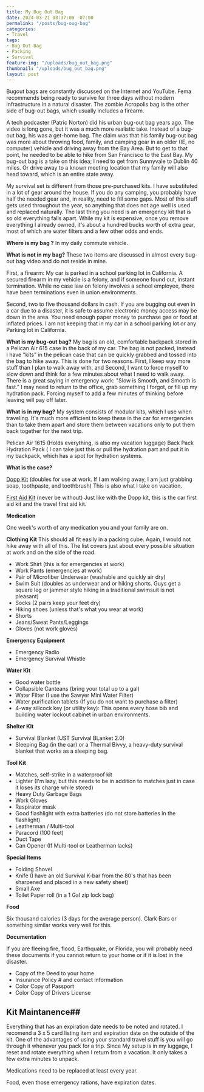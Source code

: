 ```yaml
---
title: My Bug Out Bag
date: 2024-03-21 08:37:00 -07:00
permalink: "/posts/bug-oug-bag"
categories:
- Travel
tags:
- Bug Out Bag
- Packing
- Survival
feature-img: "/uploads/bug_out_bag.png"
thumbnail: "/uploads/bug_out_bag.png"
layout: post
---
```


   Bugout bags are constantly discussed on the Internet and YouTube. Fema recommends being ready to survive for three days without modern infrastructure in a natural disaster. The zombie Acropolis bag is the other side of bug-out bags, which usually includes a firearm.  

   A tech podcaster (Patric Norton) did his urban bug-out bag years ago. The video is long gone, but it was a much more realistic take. Instead of a bug-out bag, his was a get-home bag. The claim was that his family bug-out bag was more about throwing food, family, and camping gear in an older (IE, no computer) vehicle and driving away from the Bay Area. But to get to that point, he needed to be able to hike from San Francisco to the East Bay. My bug-out bag is a take on this idea; I need to get from Sunnyvale to Dublin 40 miles. Or drive away to a known meeting location that my family will also head toward, which is an entire state away.

   My survival set is different from those pre-purchased kits. I have substituted in a lot of gear around the house. If you do any camping, you probably have half the needed gear and, in reality, need to fill some gaps. Most of this stuff gets used throughout the year, so anything that does not age well is used and replaced naturally. The last thing you need is an emergency kit that is so old everything falls apart. While my kit is expensive, once you remove everything I already owned, it's about a hundred bucks worth of extra gear, most of which are water filters and a few other odds and ends. 

**Where is my bag ?**
   In my daily commute vehicle.

**What is not in my bag?**
   These two items are discussed in almost every bug-out bag video and do not reside in mine.  

  First, a firearm: My car is parked in a school parking lot in California. A secured firearm in my vehicle is a felony, and if someone found out, instant termination. While no case law on felony involves a school employee, there have been terminations even in union environments.
  
  Second, two to five thousand dollars in cash. If you are bugging out even in a car due to a disaster, it is safe to assume electronic money access may be down in the area. You need enough paper money to purchase gas or food at inflated prices. I am not keeping that in my car in a school parking lot or any Parking lot in California.

**What is my bug-out bag?**
   My bag is an old, comfortable backpack stored in a Pelican Air 615 case in the back of my car. The bag is not packed, instead I have "kits" in the pelican case that can be quickly grabbed and tossed into the bag to hike away. This is done for two reasons. First, I keep way more stuff than I plan to walk away with, and Second, I want to force myself to slow down and think for a few minutes about what I need to walk away. There is a great saying in emergency work: "Slow is Smooth, and Smooth is fast." I may need to return to the office, grab something I forgot, or fill up my hydration pack. Forcing myself to add a few minutes of thinking before leaving will pay off later.

**What is in my bag?**
   My system consists of modular kits, which I use when traveling. It's much more efficient to keep these in the car for emergencies than to take them apart and store them between vacations only to put them back together for the next trip.

   Pelican Air 1615 (Holds everything, is also my vacation luggage)
   Back Pack 
   Hydration Pack ( I can take just this or pull the hydration part and put it in my backpack, which has a spot for hydration systems.

**What is the case?**

   [Dopp Kit](https://mikehathaway.com/posts/dopp_kit) (doubles for use at work. If I am walking away, I am just grabbing soap, toothpaste, and toothbrush)  This is also what I take on vacation.  

   [First Aid Kit](https://mikehathaway.com/posts/travel_first_aid_kit) (never be without)  Just like with the Dopp kit, this is the car first aid kit and the travel first aid kit.  

**Medication**

One week's worth of any medication you and your family are on.  

**Clothing Kit**
This should all fit easily in a packing cube. Again, I would not hike away with all of this. The list covers just about every possible situation at work and on the side of the road.

* Work Shirt (this is for emergencies at work)
* Work Pants (emergencies at work)
* Pair of Microfiber Underwear (washable and quickly air dry)
* Swim Suit (doubles as underwear and or hiking shorts. Guys get a square leg or jammer style hiking in a traditional swimsuit is not pleasant)
* Socks (2 pairs keep your feet dry)
* Hiking shoes (unless that's what you wear at work)
* Shorts
* Jeans/Sweat Pants/Leggings
* Gloves (not work gloves)

**Emergency Equipment**

* Emergency Radio
* Emergency Survival Whistle

**Water Kit**

* Good water bottle
* Collapsible Canteans (bring your total up to a gal)
* Water Filter (I use the Sawyer Mini Water Filter)
* Water purification tablets (If you do not want to purchase a filter)
* 4-way sillcock key (or utility key): This opens every hose bib and building water lockout cabinet in urban environments.

**Shelter Kit**

* Survival Blanket (UST Survival BLanket 2.0)
* Sleeping Bag (in the car) or a Thermal Bivvy, a heavy-duty survival blanket that works as a sleeping bag.  

**Tool Kit**

* Matches, self-strike in a waterproof kit
* Lighter (I'm lazy, but this needs to be in addition to matches just in case it loses its charge while stored)
* Heavy Duty Garbage Bags
* Work Gloves
* Respirator mask
* Good flashlight with extra batteries (do not store batteries in the flashlight)
* Leatherman / Multi-tool
* Paracord (100 feet)
* Duct Tape
* Can Opener (If Multi-tool or Leatherman lacks)

**Special Items**

* Folding Shovel
* Knife (I have an old Survival K-bar from the 80's that has been sharpened and placed in a new safety sheet)
* Small Axe
* Toilet Paper roll (in a 1 Gal zip lock bag)

**Food**

Six thousand calories (3 days for the average person). Clark Bars or something similar works very well for this. 

**Documentation**

If you are fleeing fire, flood, Earthquake, or Florida, you will probably need these documents if you cannot return to your home or if it is lost in the disaster.

* Copy of the Deed to your home
* Insurance Policy # and contact information
* Color Copy of Passport
* Color Copy of Drivers License

## **Kit Maintanence**## 
Everything that has an expiration date needs to be noted and rotated. I recomend a 3 x 5 card listing item and expiration date on the outside of the kit. One of the advantages of using your standard travel stuff is you will go through it whenever you pack for a trip. Since My setup is in my luggage, I reset and rotate everything when I return from a vacation. It only takes a few extra minutes to unpack.

Medications need to be replaced at least every year.

Food, even those emergency rations, have expiration dates.



